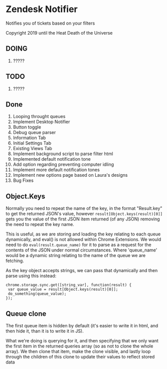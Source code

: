 # Zendesk Notifier
Notifies you of tickets based on your filters

Copyright 2019 until the Heat Death of the Universe

## DOING

1. ?????

## TODO

1. ?????

## Done


1. Looping throught queues
2. Implement Desktop Notifier
3. Button toggle
4. Debug queue parser
5. Information Tab
6. Initial Settings Tab
7. Existing Views Tab
8. Implement background script to parse filter html
9. Implemented default notification tone
10. Add option regarding preventing computer idling
11. Implement more default notification tones
12. Implement new options page based on Laura's designs
13. Bug Fixes

## Object.Keys

  Normally you need to repeat the name of the key, in the format "Result.key" to get the returned
  JSON's value, however `result[Object.keys(result)[0]]` gets you the value of the first JSON item returned (of any JSON)
  removing the need to repeat the key name.

  This is useful, as we are storing and loading the key relating to each queue dynamically, and eval() is not allowed within
  Chrome Extensions. We would need to do `eval(result.queue_name)` for it to parse as a request for the contents of the JSON
  under normal circumstances. Where 'queue_name' would be a dynamic string relating to the name of the queue we are fetching.

  As the key object accepts strings, we can pass that dynamically and then parse using this instead:

~~~~
chrome.storage.sync.get([string_var], function(result) {
 var queue_value = result[Object.keys(result)[0]];
 do_something(queue_value);
});
~~~~

## Queue clone

  The first queue item is hidden by default (it's easier to write it in html, and then hide it, than it is to write it in JS).

  What we're doing is querying for it, and then specifying that we only want the first item in the returned queries array (so
  as not to clone the whole array). We then clone that item, make the clone visible, and lastly loop through the children of
  this clone to update their values to reflect stored data

